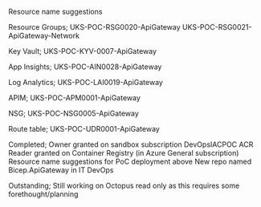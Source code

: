 Resource name suggestions
 
Resource Groups;
UKS-POC-RSG0020-ApiGateway
UKS-POC-RSG0021-ApiGateway-Network
 
Key Vault;
UKS-POC-KYV-0007-ApiGateway
 
App Insights;
UKS-POC-AIN0028-ApiGateway
 
Log Analytics;
UKS-POC-LAI0019-ApiGateway
 
APIM;
UKS-POC-APM0001-ApiGateway
 
NSG;
UKS-POC-NSG0005-ApiGateway
 
Route table;
UKS-POC-UDR0001-ApiGateway
 
Completed;
Owner granted on sandbox subscription DevOpsIACPOC
ACR Reader granted on Container Registry (in Azure General subscription)
Resource name suggestions for PoC deployment above
New repo named Bicep.ApiGateway in IT DevOps
 
Outstanding;
Still working on Octopus read only as this requires some forethought/planning